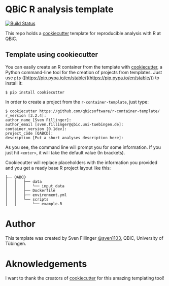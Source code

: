 # QBiC R analysis template

[![Build Status](https://travis-ci.org/qbicsoftware/r-container-template.svg?branch=master)](https://travis-ci.org/qbicsoftware/r-container-template)


This repo holds a [cookiecutter](https://github.com/audreyr/cookiecutter) template for reproducible analysis with R at QBiC.

## Template using cookiecutter

You can easily create an R container from the template with [cookiecutter](https://github.com/audreyr/cookiecutter), a Python command-line tool for the creation of projects from templates. Just use ``pip`` ([https://pip.pypa.io/en/stable/](https://pip.pypa.io/en/stable/)) to install it:

```
$ pip install cookiecutter
```
In order to create a project from the `r-container-template`, just type:

```
$ cookiecutter https://github.com/qbicsoftware/r-container-template/
r_version [3.2.4]: 
author_name [Sven Fillinger]: 
author_email [sven.fillinger@qbic.uni-tuebingen.de]: 
container_version [0.1dev]: 
project_code [QABCD]: 
description [Put a short analyses description here]: 
```
As you see, the command line will prompt you for some information. If you just hit `<enter>`, it will take the default value (In brackets).

Cookiecutter will replace placeholders with the information you provided and you get a ready base R project layout like this:

```
├── QABCD
│   │   ├── data
│   │   │   └── input_data
│   │   ├── Dockerfile
│   │   ├── environment.yml
│   │   └── scripts
│   │       └── example.R

```

# Author

This template was created by Sven Fillinger [@sven1103](https://github.com/sven1103), QBiC, University of Tübingen.

# Aknowledgements

I want to thank the creators of [cookiecutter](https://github.com/audreyr/cookiecutter) for this amazing templating tool!
